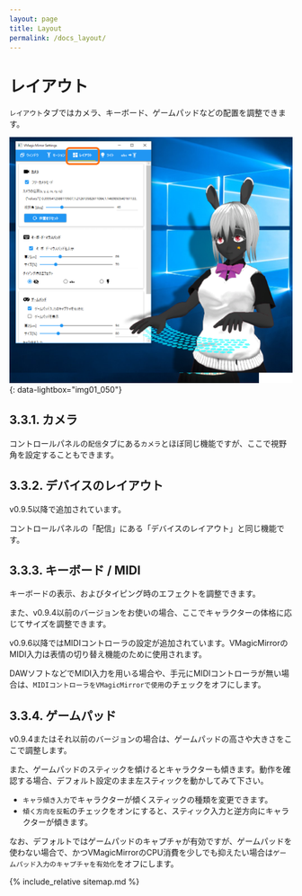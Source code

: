 ```yaml
---
layout: page
title: Layout
permalink: /docs_layout/
---
```


# レイアウト

`レイアウト`タブではカメラ、キーボード、ゲームパッドなどの配置を調整できます。

[![Layout Tab](./images/about_settings/img01_050_layout_tab.png)](./images/about_settings/img01_050_layout_tab.png){: data-lightbox="img01_050"}

## 3.3.1. カメラ

コントロールパネルの`配信`タブにある`カメラ`とほぼ同じ機能ですが、ここで視野角を設定することもできます。

## 3.3.2. デバイスのレイアウト

v0.9.5以降で追加されています。

コントロールパネルの「配信」にある「デバイスのレイアウト」と同じ機能です。

## 3.3.3. キーボード / MIDI

キーボードの表示、およびタイピング時のエフェクトを調整できます。

また、v0.9.4以前のバージョンをお使いの場合、ここでキャラクターの体格に応じてサイズを調整できます。

v0.9.6以降ではMIDIコントローラの設定が追加されています。VMagicMirrorのMIDI入力は表情の切り替え機能のために使用されます。

DAWソフトなどでMIDI入力を用いる場合や、手元にMIDIコントローラが無い場合は、`MIDIコントローラをVMagicMirrorで使用`のチェックをオフにします。

## 3.3.4. ゲームパッド

v0.9.4またはそれ以前のバージョンの場合は、ゲームパッドの高さや大きさをここで調整します。

また、ゲームパッドのスティックを傾けるとキャラクターも傾きます。動作を確認する場合、デフォルト設定のまま左スティックを動かしてみて下さい。

* `キャラ傾き入力`でキャラクターが傾くスティックの種類を変更できます。
* `傾く方向を反転`のチェックをオンにすると、スティック入力と逆方向にキャラクターが傾きます。

なお、デフォルトではゲームパッドのキャプチャが有効ですが、ゲームパッドを使わない場合で、かつVMagicMirrorのCPU消費を少しでも抑えたい場合は`ゲームパッド入力のキャプチャを有効化`をオフにします。

{% include_relative sitemap.md %}
